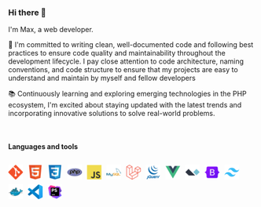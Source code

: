 ### Hi there 👋

I'm Max, a web developer.

🌟 I'm committed to writing clean, well-documented code and following best practices to ensure code quality and maintainability throughout the development lifecycle. I pay close attention to code architecture, naming conventions, and code structure to ensure that my projects are easy to understand and maintain by myself and fellow developers

📚 Continuously learning and exploring emerging technologies in the PHP ecosystem, I'm excited about staying updated with the latest trends and incorporating innovative solutions to solve real-world problems.


<br/>

#### Languages and tools

<img align="left" alt="Git" width="30px" style="margin-top: 10px; padding-right:10px;" src="./icons/git.svg" />
<img align="left" alt="HTML" width="30px" style="margin-top: 10px; padding-right:10px;" src="./icons/html5.svg" />
<img align="left" alt="CSS" width="30px" style="margin-top: 10px; padding-right:10px;" src="./icons/css3.svg" />
<img align="left" alt="PHP" width="30px" style="margin-top: 10px; padding-right:10px;" src="./icons/php.svg" />
<img align="left" alt="JavaScript" width="30px" style="margin-top: 10px; padding-right:10px;" src="./icons/javascript.svg" />
<img align="left" alt="MySQL" width="30px" style="margin-top: 10px; padding-right:10px;" src="./icons/mysql.svg" />
<img align="left" alt="Laravel" width="30px" style="margin-top: 10px; padding-right:10px;" src="./icons/laravel.svg" />
<img align="left" alt="jQuery" width="30px" style="margin-top: 10px; padding-right:10px;" src="./icons/jquery.svg" />
<img align="left" alt="VueJS" width="30px" style="margin-top: 10px; padding-right:10px;" src="./icons/vuedotjs.svg" />
<img align="left" alt="AlpineJS" width="30px" style="margin-top: 10px; padding-right:10px;" src="./icons/alpinedotjs.svg" />
<img align="left" alt="Bootstrap" width="30px" style="margin-top: 10px; padding-right:10px;" src="./icons/bootstrap.svg" />
<img align="left" alt="TailwindCSS" width="30px" style="margin-top: 10px; padding-right:10px;" src="./icons/tailwindcss.svg" />
<img align="left" alt="Docker" width="30px" style="margin-top: 10px; padding-right:10px;" src="./icons/docker.svg" />
<img align="left" alt="VSCode" width="30px" style="margin-top: 10px; padding-right:10px;" src="./icons/visualstudiocode.svg" />
<img align="left" alt="PHPStorm" width="30px" style="margin-top: 10px; padding-right:10px;" src="./icons/phpstorm.svg" />

<!--
Icons sources:
- BW: https://simpleicons.org/?q=git
- Colour: https://devicon.dev/

**MaxLZp/MaxLZp** is a ✨ _special_ ✨ repository because its `README.md` (this file) appears on your GitHub profile.

Here are some ideas to get you started:

- 🔭 I’m currently working on ...
- 🌱 I’m currently learning ...
- 👯 I’m looking to collaborate on ...
- 🤔 I’m looking for help with ...
- 💬 Ask me about ...
- 📫 How to reach me: ...
- 😄 Pronouns: ...
- ⚡ Fun fact: ...
-->

